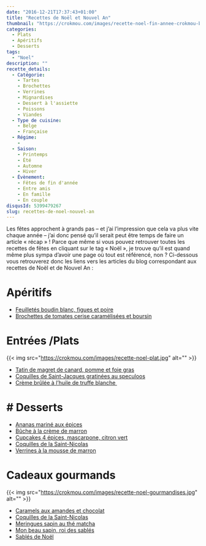 ```yaml
---
date: "2016-12-21T17:37:43+01:00"
title: "Recettes de Noël et Nouvel An"
thumbnail: "https://crokmou.com/images/recette-noel-fin-annee-crokmou-blog-cuisine-voyage-belgique.jpg"
categories:
  - Plats
  - Apéritifs
  - Desserts
tags:
  - "Noel"
description: ""
recette_details:
  - Catégorie:
    - Tartes
    - Brochettes
    - Verrines
    - Mignardises
    - Dessert à l'assiette
    - Poissons
    - Viandes
  - Type de cuisine:
    - Belge
    - Française 
  - Régime:
    -
  - Saison:
    - Printemps
    - Été
    - Automne
    - Hiver
  - Évènement:
    - Fêtes de fin d'année
    - Entre amis
    - En famille
    - En couple
disqusId: 5399479267
slug: recettes-de-noel-nouvel-an
---
```


Les fêtes approchent à grands pas – et j’ai l’impression que cela va plus vite chaque année – j’ai donc pensé qu’il serait peut être temps de faire un article « récap » ! Parce que même si vous pouvez retrouver toutes les recettes de fêtes en cliquant sur le tag « Noël », je trouve qu’il est quand même plus sympa d’avoir une page où tout est référencé, non ? Ci-dessous vous retrouverez donc les liens vers les articles du blog correspondant aux recettes de Noël et de Nouvel An :

# Apéritifs

* [Feuilletés boudin blanc, figues et poire](http://www.crokmou.com/2012/12/feuilletes-boudin-blanc-figues-poires)
* [Brochettes de tomates cerise caramélisées et boursin](http://www.crokmou.com/2012/06/brochettes-de-tomates-cerise-caramelisees-boursin)

# Entrées /Plats

{{< img src="https://crokmou.com/images/recette-noel-plat.jpg" alt="" >}}  
* [Tatin de magret de canard, pomme et foie gras](http://www.crokmou.com/2013/12/tatin-magret-canard-pomme-foie-gras)
* [Coquilles de Saint-Jacques gratinées au speculoos](http://www.crokmou.com/2013/12/coquilles-saint-jacques-gratinees-speculoos)
* [Crème brûlée à l’huile de truffe blanche ](http://www.crokmou.com/2016/11/creme-brulee-a-lhuile-de-truffe-blanche)

# # Desserts

* [Ananas mariné aux épices](http://www.crokmou.com/2013/03/ananas-marine-aux-epices)
* [Bûche à la crème de marron](http://www.crokmou.com/2014/12/buche-a-la-creme-de-marrons-poire-gingembre)
* [Cupcakes 4 épices, mascarpone, citron vert](http://www.crokmou.com/2012/12/cupcakes-4-epices-mascarpone-citron-vert)
* [Coquilles de la Saint-Nicolas](http://www.crokmou.com/2014/12/coquille-de-la-saint-nicolas)
* [Verrines à la mousse de marron](http://www.crokmou.com/2014/12/verrines-a-la-mousse-de-marrons)

# Cadeaux gourmands

{{< img src="https://crokmou.com/images/recette-noel-gourmandises.jpg" alt="" >}}
* [Caramels aux amandes et chocolat](http://www.crokmou.com/2012/01/caramels-aux-amandes-et-chocolat)
* [Coquilles de la Saint-Nicolas](http://www.crokmou.com/2014/12/coquille-de-la-saint-nicolas)
* [Meringues sapin au thé matcha](http://www.crokmou.com/2016/12/meringues-sapin-au-the-matcha-et-chocolat-chaud)
* [Mon beau sapin, roi des sablés](http://www.crokmou.com/2012/11/sapin-sable)
* [Sablés de Noël](http://www.crokmou.com/2011/12/sables-de-noyel)
